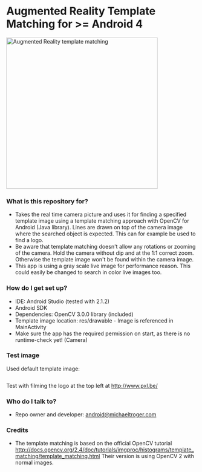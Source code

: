 # Augmented Reality Template Matching for >= Android 4 #

<img src="/templatematching.png" alt="Augmented Reality template matching" width="400px"/>

### What is this repository for? ###
* Takes the real time camera picture and uses it for finding a specified template image using a template matching approach with OpenCV for Android (Java library). Lines are drawn on top of the camera image where the searched object is expected. This can for example be used to find a logo. 
* Be aware that template matching doesn't allow any rotations or zooming of the camera. Hold the camera without dip and at the 1:1 correct zoom. Otherwise the template image won't be found within the camera image.
* This app is using a gray scale live image for performance reason. This could easily be changed to search in color live images too.

### How do I get set up? ###
* IDE: Android Studio (tested with 2.1.2)
* Android SDK
* Dependencies: OpenCV 3.0.0 library (included)
* Template image location: res/drawable - Image is referenced in MainActivity
* Make sure the app has the required permission on start, as there is no runtime-check yet! (Camera)

### Test image ###
Used default template image:

<img src="/app/src/main/res/drawable/pxl.bmp" alt=""/>

Test with filming the logo at the top left at http://www.pxl.be/

### Who do I talk to? ###
* Repo owner and developer: android@michaeltroger.com

### Credits ###
* The template matching is based on the official OpenCV tutorial http://docs.opencv.org/2.4/doc/tutorials/imgproc/histograms/template_matching/template_matching.html Their version is using OpenCV 2 with normal images.
